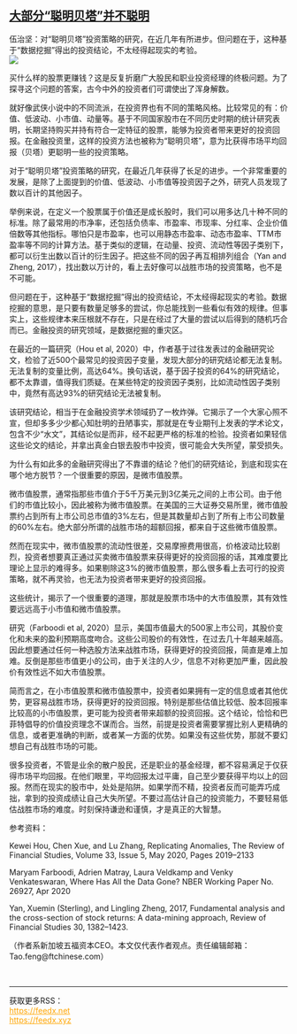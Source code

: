 <!--1594237921000-->
[大部分“聪明贝塔”并不聪明](https://cn.ft.com/story/001088452?full=y)
------

<div></div><div class="story-lead">伍治坚：对“聪明贝塔”投资策略的研究，在近几年有所进步。但问题在于，这种基于“数据挖掘”得出的投资结论，不太经得起现实的考验。</div><div class=" story-image image"><img src="https://thumbor.ftacademy.cn/unsafe/1340x754/https://thumbor.ftacademy.cn/unsafe/picture/2/000097072_piclink.jpg"></div><div class="story-body"><div id="story-body-container"><p>买什么样的股票更赚钱？这是反复折磨广大股民和职业投资经理的终极问题。为了探寻这个问题的答案，古今中外的投资者们可谓使出了浑身解数。</p><p>就好像武侠小说中的不同流派，在投资界也有不同的策略风格。比较常见的有：价值、低波动、小市值、动量等。基于不同国家股市在不同历史时期的统计研究表明，长期坚持购买并持有符合一定特征的股票，能够为投资者带来更好的投资回报。在金融投资里，这样的投资方法也被称为“聪明贝塔”，意为比获得市场平均回报（贝塔）更聪明一些的投资策略。</p><p>对于“聪明贝塔”投资策略的研究，在最近几年获得了长足的进步。一个非常重要的发展，是除了上面提到的价值、低波动、小市值等投资因子之外，研究人员发现了数以百计的其他因子。</p><p>举例来说，在定义一个股票属于价值还是成长股时，我们可以用多达几十种不同的标准。除了最常用的市净率，还包括负债率、市盈率、市现率、分红率、企业价值倍数等其他指标。哪怕只是市盈率，也可以用静态市盈率、动态市盈率、TTM市盈率等不同的计算方法。基于类似的逻辑，在动量、投资、流动性等因子类别下，都可以衍生出数以百计的衍生因子。把这些不同的因子再互相排列组合（Yan and Zheng, 2017），找出数以万计的，看上去好像可以战胜市场的投资策略，也不是不可能。</p><div  data-o-ads-name="mpu-middle1" class="o-ads in-article-advert" data-o-ads-formats-default="false"  data-o-ads-formats-small="FtcMobileMpu"  data-o-ads-formats-medium="FtcMpu" data-o-ads-formats-large="FtcMpu" data-o-ads-formats-extra="FtcMpu" data-o-ads-targeting="cnpos=middle1;" data-cy='[{"devices":["PC","iPhoneWeb","AndroidWeb","iPhoneApp","AndroidApp"],"pattern":"MPU","position":"Middle1","container":"mpuInStory"}]'></div><p>但问题在于，这种基于“数据挖掘”得出的投资结论，不太经得起现实的考验。数据挖掘的意思，是只要有数量足够多的尝试，你总能找到一些看似有效的规律。但事实上，这些规律本来压根就不存在，只是在经过了大量的尝试以后得到的随机巧合而已。金融投资的研究领域，是数据挖掘的重灾区。</p><p>在最近的一篇研究（Hou et al, 2020）中，作者基于过往发表过的金融研究论文，检验了近500个最常见的投资因子变量，发现大部分的研究结论都无法复制。无法复制的变量比例，高达64%。换句话说，基于因子投资的64%的研究结论，都不太靠谱，值得我们质疑。在某些特定的投资因子类别，比如流动性因子类别中，竟然有高达93%的研究结论无法被复制。</p><p>该研究结论，相当于在金融投资学术领域扔了一枚炸弹。它揭示了一个大家心照不宣，但却多多少少都心知肚明的丑陋事实，那就是在专业期刊上发表的学术论文，包含不少“水文”，其结论似是而非，经不起更严格的标准的检验。投资者如果轻信这些论文的结论，并拿出真金白银去股市中投资，很可能会大失所望，蒙受损失。</p><p>为什么有如此多的金融研究得出了不靠谱的结论？他们的研究结论，到底和现实在哪个地方脱节？一个很重要的原因，是微市值股票。</p><p>微市值股票，通常指那些市值介于5千万美元到3亿美元之间的上市公司。由于他们的市值比较小，因此被称为微市值股票。在美国的三大证券交易所里，微市值股票约占到所有上市公司总市值的3%左右，但是其数量却占到了所有上市公司数量的60%左右。绝大部分所谓的战胜市场的超额回报，都来自于这些微市值股票。</p><p>然而在现实中，微市值股票的流动性很差，交易摩擦费用很高，价格波动比较剧烈，投资者想要真正通过买卖微市值股票来获得更好的投资回报的话，其难度要比理论上显示的难得多。如果剔除这3%的微市值股票，那么很多看上去可行的投资策略，就不再灵验，也无法为投资者带来更好的投资回报。</p><div data-o-ads-name="mpu-middle2" class="o-ads in-article-advert" data-o-ads-formats-default="false"  data-o-ads-formats-small="FtcMobileMpu"  data-o-ads-formats-medium="false" data-o-ads-formats-large="false" data-o-ads-formats-extra="false" data-o-ads-targeting="cnpos=middle2;" data-cy='[{"devices":["iPhoneWeb","AndroidWeb","iPhoneApp","AndroidApp"],"pattern":"MPU","position":"Middle2","container":"mpuInStory"}]'></div><p>这些统计，揭示了一个很重要的道理，那就是股票市场中的大市值股票，其有效性要远远高于小市值和微市值股票。</p><p>研究（Farboodi et al, 2020）显示，美国市值最大的500家上市公司，其股价变化和未来的盈利预期高度吻合。这些公司股价的有效性，在过去几十年越来越高。因此想要通过任何一种选股方法来战胜市场，获得更好的投资回报，简直是难上加难。反倒是那些市值更小的公司，由于关注的人少，信息不对称更加严重，因此股价有效性远不如大市值股票。</p><p>简而言之，在小市值股票和微市值股票中，投资者如果拥有一定的信息或者其他优势，更容易战胜市场，获得更好的投资回报。特别是那些估值比较低、股本回报率比较高的小市值股票，更可能为投资者带来超额的投资回报。这个结论，恰恰和巴菲特倡导的价值投资理念不谋而合。当然，前提是投资者需要掌握比别人更精确的信息，或者更准确的判断，或者某一方面的优势。如果没有这些优势，那就不要幻想自己有战胜市场的可能。</p><p>很多投资者，不管是业余的散户股民，还是职业的基金经理，都不容易满足于仅获得市场平均回报。在他们眼里，平均回报太过平庸，自己至少要获得平均以上的回报。然而在现实的股市中，处处是陷阱。如果学而不精，投资者反而可能弄巧成拙，拿到的投资成绩让自己大失所望。不要过高估计自己的投资能力，不要轻易低估战胜市场的难度。时刻保持谦逊和谨慎，才是真正的大智慧。</p><p>参考资料：</p><div data-o-ads-name="mpu-middle3" class="o-ads in-article-advert" data-o-ads-formats-default="false"  data-o-ads-formats-small="FtcMobileMpu"  data-o-ads-formats-medium="false" data-o-ads-formats-large="false" data-o-ads-formats-extra="false" data-o-ads-targeting="cnpos=middle3;" data-cy='[{"devices":["iPhoneWeb","AndroidWeb","iPhoneApp","AndroidApp"],"pattern":"MPU","position":"Middle3","container":"mpuInStory"}]'></div><p>Kewei Hou, Chen Xue, and Lu Zhang, Replicating Anomalies, The Review of Financial Studies, Volume 33, Issue 5, May 2020, Pages 2019–2133</p><p>Maryam Farboodi, Adrien Matray, Laura Veldkamp and Venky Venkateswaran, Where Has All the Data Gone? NBER Working Paper No. 26927, Apr 2020</p><p>Yan, Xuemin (Sterling), and Lingling Zheng, 2017, Fundamental analysis and the cross-section of stock returns: A data-mining approach, Review of Financial Studies 30, 1382–1423.</p><p>（作者系新加坡五福资本CEO。本文仅代表作者观点。责任编辑邮箱：Tao.feng@ftchinese.com）</p></div><div class="clearfloat"></div></div><br><hr><div>获取更多RSS：<br><a href="https://feedx.net" style="color:orange" target="_blank">https://feedx.net</a> <br><a href="https://feedx.xyz" style="color:orange" target="_blank">https://feedx.xyz</a><br></div>

